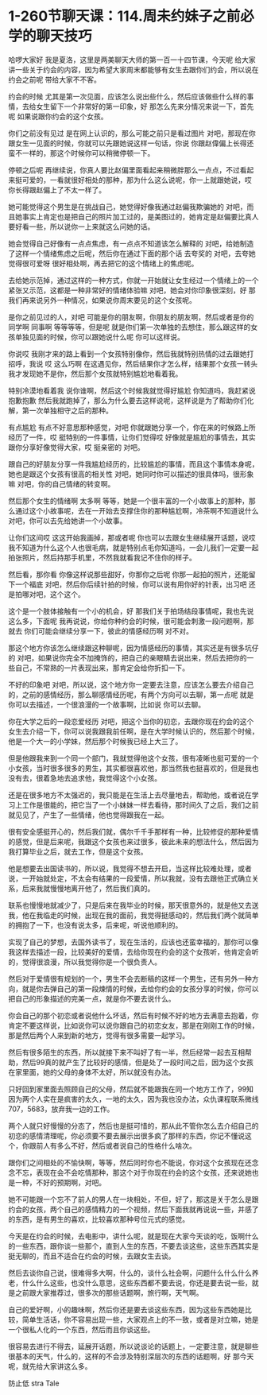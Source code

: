 # 1-260节聊天课：114.周未约妹子之前必学的聊天技巧

哈啰大家好 我是夏洛，这里是两美聊天大师的第一百一十四节课，今天呢 给大家讲一些关于约会的内容，因为希望大家周末都能够有女生去跟你们约会，所以说在约会之前呢 带给大家不不客。

约会的时候 尤其是第一次见面，应该怎么说出些什么，然后应该做些什么样的事情，去给女生留下一个非常好的第一印象，好 那怎么先来分情况来说一下，首先呢 如果说跟你约会的这个女孩。

你们之前没有见过 是在网上认识的，那么可能之前只是看过图片 对吧，那现在你跟女生一见面的时候，你就可以先跟她说这样一句话，你说 你跟赵偉偏上长得还蛮不一样的，那这个时候你可以稍微停顿一下。

停顿之后呢 再继续说，你真人要比赵偏里面看起来稍微胖那么一点点，不过看起来挺可爱的，一看就很好相处的那种，那为什么这么说呢，你一上就跟她说，哎 你长得跟赵偏上了不太一样了。

她可能觉得这个男生是在挑战自己，她觉得好像我通过赵偏我欺骗她的 对吧，而且她事实上肯定也是把自己的照片加工过的，是美图过的，她肯定是赵偏要比真人要好看一些，所以说你一上来就这么问她的话。

她会觉得自己好像有一点点焦虑，有一点点不知道该怎么解释的 对吧，给她制造了这样一个情绪焦虑之后呢，然后你在通过下面的那个话 去夸奖的 对吧，去夸她觉得很可爱呀 很好相处啊，再去把它的这个情绪上的焦虑呢。

去给她示范掉，通过这样的一种方式，你就一开始就让女生经过一个情绪上的一个紧张又示范，这都是一种非常好的情绪体验嘛 对吧，她会对你印象很深刻，好 那我们再来说另外一种情况，如果说你周末要见的这个女孩呢。

是你之前见过的人，对吧 可能是你的朋友啊，你朋友的朋友啊，然后或者是你的同学啊 同事啊 等等等等，但是呢 就是你们第一次单独的去想住，那么跟这样的女孩单独见面的时候，你可以跟她说什么呢 你可以这样说。

你说哎 我刚才来的路上看到一个女孩特别像你，然后我就特别热情的过去跟她打招呼，我说 哎 这么巧啊 在这遇见你，然后结果你才怎么样，结果那个女孩一转头 我才发现她不是你，然后那个女孩就特别尴尬地看着我。

特别冷漠地看着我 说你谁啊，然后这个时候我就觉得好尴尬 你知道吗，我赶紧说抱歉抱歉 然后我就跑掉了，那么为什么要去这样说呢，这样说是为了帮助你们化解，第一次单独相守之后的那种。

有点尴尬 有点不好意思那种感觉，对吧 你就跟她分享一个，你在来的时候路上所经历了一件，哎 挺特别的一件事情，让你们觉得哎 好像就是尴尬的事情去，其实跟你分享好像觉得大家，哎 挺亲密的 对吧。

跟自己的好朋友分享一件我尴尬经历的，比较尴尬的事情，而且这个事情本身呢，她也是跟这个女孩有很高的相关性 对吧，她同时你可以描述的很具体吗，很形象嘛 对吧，你的自己情绪的转变啊。

然后那个女生的情绪啊 太多啊 等等，她是一个很丰富的一个小故事上的那种，那么通过这个小故事呢，去在一开始去支撑住你的那种尴尬啊，冷茶啊不知道说什么 对吧，你可以去先给她讲一个小故事。

让你们这间哎 这这开始我画掉，那或者呢 你也可以去跟女生继续展开话题，说哎 我不知道为什么这个人也很毛病，就是特别点毛你知道吗，一会儿我们一定要一起拍张照片，然后持那手机里，不然我就看我记不住你的样子。

然后看，那你看 你像这样说那些甜好，你那你之后呢 你那一起拍的照片，还能留下一个福底 对吧，然后你后续针拍的时候，你可以说有用你好的针表，出习吧 还是拍哪对吧，这个这个。

这个是一个肢体接触有一个小的机会，好 那我们关于拍场结段事情呢，我也先说这么多，下面呢 我再说说，你给你种约会的时候，很可能会刺激一段问题啊，那就去 你们可能会继续分享一下，彼此的情感经历啊 对不对。

那这个地方你该怎么继续跟这种聊呢，因为情感经历的事情，其实还是有很多坑仔的 对吧，如果说你完全不加掩饰的，把自己的亲眼睛去说出来，然后去把你的一些自己，不常熟的一片表现出来，那肯定会给你折扣一下。

不好的印象吧 对吧，所以说，这个地方你一定要去注意，应该怎么要去介绍自己的，之前的感情经历，那么聊感情经历呢，有两个方向可以去聊，第一点呢 就是你可以去描述，一个很浪漫的一个故事啊，比如说 你可以去聊。

你在大学之后的一段恋爱经历 对吧，把这个当你的初恋，去跟你现在约会的这个女生去介绍一下，你可以说我跟我前任啊，是在大学时候认识的，然后那个时候，他是一个大一的小学妹，然后那个时候我已经上大三了。

但是他跟我来到一个同一个部门，我就觉得他这个女孩，很有凌晰也挺可爱的一个小女孩，当时很多很多的男生，其实都很喜欢他，那当然我也挺喜欢的，但是我也没有去，很着急地去追求他，我觉得这个小女孩。

还是在很多地方不太强迟的，我只能是在生活上去尽量地去，帮助他，或者说在学习上工作是很能的，把它当了一个小妹妹一样去看待，那时间久了之后，我们之前就见见了，产生了一些情绪，他也觉得跟我在一起。

很有安全感挺开心的，然后我们就，偶尔千千手那样有一种，比较修促的那种爱情的感觉，但是后来呢，我跟这个女孩也来过很多，彼此未来的想法什么，然后因为我打算毕业之后，就去工作，但是这个女孩。

他是想要去出国读书的，所以说，我觉得不想去开启，当这样比较难处理，或者说，一开始就处定，不太会有结果的一段爱情，所以我就，没有去跟他正式确立关系，后来我就慢慢地离开他了，然后我们真的。

联系也慢慢地就减少了，只是后来在我毕业的时候，那天很意外的，就是他又去送我，他在我临走的时候，出现在我的面前，我觉得挺感动的，然后我们两个就简单的拥抱了一下，也没有说太多，后来呢，听说他顺利的。

实现了自己的梦想，去国外读书了，现在生活的，应该也还蛮幸福的，那你可以像我这样去描述一段，比较美好的爱情，去给你现在约会的这个女孩听，他肯定会听的，觉得很浪漫，所以我觉得你是一个很负责人。

然后对于爱情很有规划的一个，男生不会去断稿的这样一个男生，还有另外一种方向，就是你去弹自己的第一段煉情的时候，去给你约会的女孩分享的时候，你可以把自己的形象描述的完美一点，就是你不要去说什么。

你会自己的那个初恋或者说他什么坏话，然后有时候不好的地方去满意去抱着，你肯定不要这样说，比如说你可以说你跟自己的初恋女友，那是在刚刚工作的时候，那是然后两个人来到新的地方，觉得有很多需要一起学习。

然后有很多陌生的东西，所以就接下来不叫好了有一半，然后经常一起去互相帮助，然后99真的就产生了比较好的感情，但是处了一段时间之后，因为这个女孩在家里面，她的父母的身体不太好，所以就没有办法。

只好回到家里面去照顾自己的父母，然后就不能跟我在同一个地方工作了，99知因为两个人实在是疯害的太久，一地的太久，因为我也没办法，众仇课程联系微线707，5683，放弃我一边的工作。

两个人就只好慢慢的分态了，然后也是挺可惜的，那从此不管你怎么去介绍自己的初恋的感情清理呢，你必须要不要去展示出很多疯了那样的东西，你记不懂说这个，你跟前人有多么不好，然后或者说自己的性格什么啥次。

跟你们之间相处的不愉快啊，等等，然后同时你也不能说，你对这个女孩现在还念念不忘，表现在会不会吃情那种，那这个对于你现在约会的这个女孩，还来说她也是一种，不好的预期啊，对吧。

她不可能跟一个忘不了前人的男人在一块相处，不但，好了，那这是关于怎么是跟约会的女孩，两个自己的感情精力的一个视频，然后下面我就再说说一些，并感了的东西，是有男生的喜欢，比较喜欢那种号位元式的感觉。

今天是在约会的时候，去电影中，讲什么呢，就是现在大家今天谈的吃，饭啊什么的一些东西，跟你谈一些那个，直到人生的东西，不要去谈这些，这些东西其实是挺无聊的，而且不适合在约会的时候，去跟女生去谈。

然后去谈你自己说，很难得多大啊，什么的，谈什么社会啊，问题什么什么什么养老，什么什么这些，也没什么意思，这些东西都不要去说，你还是要去说一些，就是之前跟大家推荐过，很多次的那些话题啊，旅行啊，天气啊。

自己的爱好啊，小的趣味啊，然后你还是要去谈这些东西，因为这些东西她是比较，简单生活话，你不容易出现一些，大家观点上的不一致，或者是对立嘛，她是一个很私人化的一个东西，然后而且你谈这些。

很容易去进行不得去，延展开话题，所以说谈论的话题上，一定要注意，就是聊些很基本的天气，什么的，这样的不会涉及特别深层次的东西的话题啊，好 那今天呢，就先给大家讲这么多。

防止低 stra Tale